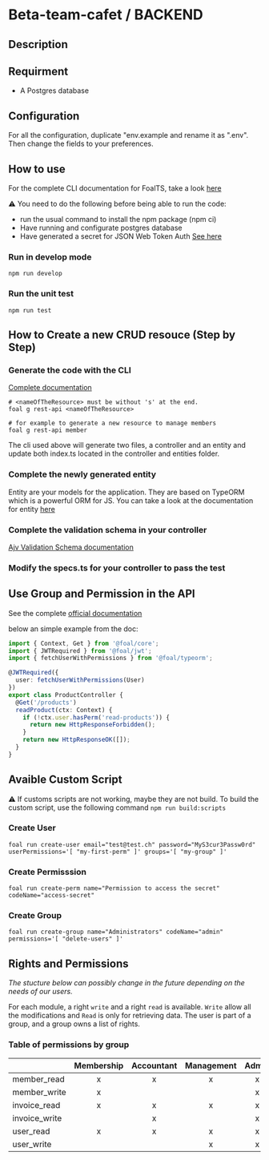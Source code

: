 # Beta-team-cafet / BACKEND
## Description

## Requirment
- A Postgres database

## Configuration
For all the configuration, duplicate "env.example and rename it as ".env". Then change the fields to your preferences.

## How to use
For the complete CLI documentation for FoalTS, take a look [here](https://foalts.gitbook.io/docs/topic-guides/cli-and-development-environment)

⚠ You need to do the following before being able to run the code:
- run the usual command to install the npm package (npm ci) 
- Have running and configurate postgres database 
- Have generated a secret for JSON Web Token Auth [See here](https://foalts.gitbook.io/docs/topic-guides/authentication-and-access-control/jwt#generate-and-provide-a-secret)

### Run in develop mode
```shell
npm run develop
```

### Run the unit test
```shell
npm run test
```

## How to Create a new CRUD resouce (Step by Step)

### Generate the code with the CLI
[Complete documentation](https://foalts.gitbook.io/docs/topic-guides/cli-and-development-environment/code-generation#create-rest-api)

```shell
# <nameOfTheResource> must be without 's' at the end.
foal g rest-api <nameOfTheResource>

# for example to generate a new resource to manage members
foal g rest-api member
```
The cli used above will generate two files, a controller and an entity and update both index.ts located in the controller and entities folder.

### Complete the newly generated entity
Entity are your models for the application. They are based on TypeORM which is a powerful ORM for JS. You can take a look at the documentation for entity [here](https://typeorm.io/#/entities)

### Complete the validation schema in your controller
[Ajv Validation Schema documentation](https://github.com/epoberezkin/ajv/blob/master/KEYWORDS.md)

### Modify the specs.ts for your controller to pass the test

## Use Group and Permission in the API
See the complete [official documentation](https://foalts.gitbook.io/docs/topic-guides/authentication-and-access-control/groups-and-permissions#the-hasperm-method)

below an simple example from the doc:
```typescript
import { Context, Get } from '@foal/core';
import { JWTRequired } from '@foal/jwt';
import { fetchUserWithPermissions } from '@foal/typeorm';

@JWTRequired({
  user: fetchUserWithPermissions(User)
})
export class ProductController {
  @Get('/products')
  readProduct(ctx: Context) {
    if (!ctx.user.hasPerm('read-products')) {
      return new HttpResponseForbidden();
    }
    return new HttpResponseOK([]);
  }
}
```

## Avaible Custom Script
⚠ If customs scripts are not working, maybe they are not build. To build the custom script, use the following command ` npm run build:scripts `

### Create User
```shell
foal run create-user email="test@test.ch" password="MyS3cur3Passw0rd" userPermissions='[ "my-first-perm" ]' groups='[ "my-group" ]'
```

### Create Permisssion
```shell
foal run create-perm name="Permission to access the secret" codeName="access-secret"
```
### Create Group
```shell
foal run create-group name="Administrators" codeName="admin" permissions='[ "delete-users" ]'
```

## Rights and Permissions

*The stucture below can possibly change in the future depending on the needs of our users.*

For each module, a right ``write`` and a right ``read`` is available. ``Write`` allow all the modifications and ``Read`` is only for retrieving data. The user is part of a group, and a group owns a list of rights.

### Table of permissions by group
| | Membership  | Accountant  | Management  | Admin  |
|---|:---:|:---:|:---:|:---:|
| member_read  | x  | x  |  x |  x |  
| member_write  | x  |   |   | x  |
| invoice_read  | x  | x  |  x |  x |
| invoice_write  |   | x  |   | x  |
| user_read  |  x |  x | x  | x  |
| user_write  |   |   | x  | x  |
